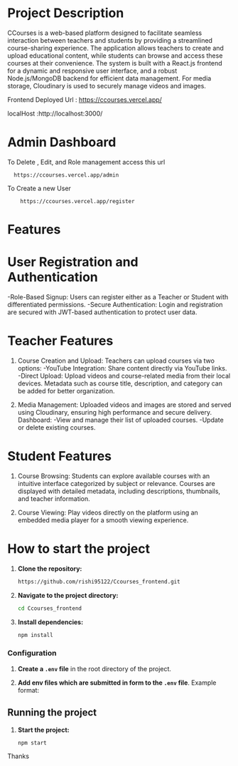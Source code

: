 # Project Description
  CCourses is a web-based platform designed to facilitate seamless interaction between teachers and students by providing a streamlined course-sharing experience. The application allows teachers to create and upload educational content, while students can browse and access these courses at their convenience. The system is built with a React.js frontend for a dynamic and responsive user interface, and a robust Node.js/MongoDB
  backend for efficient data management. For media storage, Cloudinary is used to securely manage videos and images.

  Frontend Deployed Url : https://ccourses.vercel.app/
  
  localHost             :http://localhost:3000/
  
# Admin Dashboard

  To Delete , Edit, and Role management access this url

      https://ccourses.vercel.app/admin
       
  To Create a new User

        https://ccourses.vercel.app/register
        
# Features
  # User Registration and Authentication
  -Role-Based Signup: Users can register either as a Teacher or Student with differentiated permissions.
  -Secure Authentication: Login and registration are secured with JWT-based authentication to protect user data.
  
  # Teacher Features
  1. Course Creation and Upload:
      Teachers can upload courses via two options:
          -YouTube Integration: Share content directly via YouTube links.
          -Direct Upload: Upload videos and course-related media from their local devices.
      Metadata such as course title, description, and category can be added for better organization.
  
  2. Media Management:
      Uploaded videos and images are stored and served using Cloudinary, ensuring high performance and secure delivery.
      Dashboard:
      -View and manage their list of uploaded courses.
      -Update or delete existing courses.
      
# Student Features
1. Course Browsing:
    Students can explore available courses with an intuitive interface categorized by subject or relevance.
    Courses are displayed with detailed metadata, including descriptions, thumbnails, and teacher information.
    
2. Course Viewing:
    Play videos directly on the platform using an embedded media player for a smooth viewing experience.

    
# How to start the project

1. **Clone the repository:**

    ```bash
    https://github.com/rishi95122/Ccourses_frontend.git
    ```
    
2. **Navigate to the project directory:**

    ```bash
    cd Ccourses_frontend
    ```
    
3. **Install dependencies:**

    ```bash
    npm install
    ```

### Configuration

1. **Create a `.env` file** in the root directory of the project.

2. **Add env files which are submitted in form to the `.env` file**. Example format:

## Running the project

1. **Start the project:**

    ```bash
    npm start
    ```

Thanks
